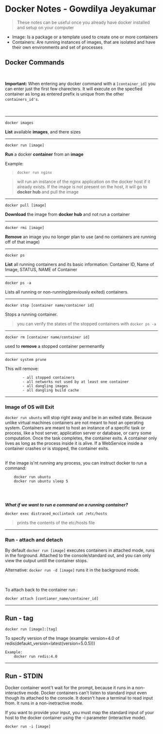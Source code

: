 #  Docker Notes - Gowdilya Jeyakumar
>These notes can be useful once you already have docker installed and setup on your computer

* Image: Is a package or a template used to create one or more containers
* Containers: Are running instances of images, that are isolated and have their own environments and set of processes

## Docker Commands
<br/>

**Important:** 
When entering any docker command with a `[container_id]` you can enter just the first few charecters. It will execute on the specfied container as long as entered prefix is unique from the other `containers_id's`.
<br/>
<br/>
<br/>
***
`docker images`

 **List** available **images**, and there sizes



*** 


`docker run [image]`

**Run** a docker **container** from an **image**

Example:
        
>`docker run nginx`

> will run an instance of the nginx application on the docker host if it already exists. If the image is not present on the host, it will go to **docker hub** and pull the image

***



`docker pull [image]`

 **Download** the image from **docker hub** and not run a container



***



`docker rmi [image]`

 **Remove** an image you no longer plan to use (and no containers are running off of that image)

***

`docker ps`

 **List** all running containers and its basic information: Container ID, Name of Image, STATUS, NAME of Container

***
   
`docker ps -a`

Lists all running or non-running(previously exited) containers.

***

`docker stop [container name/container id]`

Stops a running container.

> you can verify the states of the stopped containers with `docker ps -a`

***

`docker rm [container name/container id]`

 used to **remove** a stopped container permenantly

***

    docker system prune

This will remove:

            - all stopped containers
            - all networks not used by at least one container
            - all dangling images
            - all dangling build cache

***

### Image of OS will Exit
`docker run ubuntu` will stop right away and be in an exited state.
Because unlike virtual machines containers are not meant to host an operating system. Containers are meant to host an instance of a specific task or process, like a host server, application server or database, or carry some computation. Once the task completes, the container exits. A container only lives as long as the process inside it is alive. If a WebService inside a container crashes or is stopped, the container exits.
<br/>
<br/>

If the image is'nt running any process, you can instruct docker to run a command:

        docker run ubuntu
        docker run ubuntu sleep 5
<br/>
<br/>

***What if we want to run a command on a running container?***

    docker exec distraced_mcclintock cat /etc/hosts
> prints the contents of the etc/hosts file

***

### Run - attach and detach
By default `docker run [image]` executes containers in attached mode, runs in the forground. Attached to the console/standard out, and you can only view the output untill the container stops.

Alternative: `docker run -d [image]` runs it in the background mode.

<br/>
<br/>
To attach back to the container run :

    docker attach [contianer_name/container_id]
***

## Run - tag

    docker run [image]:[tag]

To specify version of the Image (example: version=4.0 of redis(defaukt_version=latest(version=5.0.5))) 

    Example:
        docker run redis:4.0

---

## Run - STDIN

Docker container wont't wait for the prompt, because it runs in a non-interactive mode. Docker containers can't listen to standard input even though its attached to the console. It doesn't have a terminal to read input from. It runs in a non-inetractive mode.

If you want to provide your input, you must map the standard input of your host to the docker container using the -i parameter (interactive mode).

    docker run -i [image]


